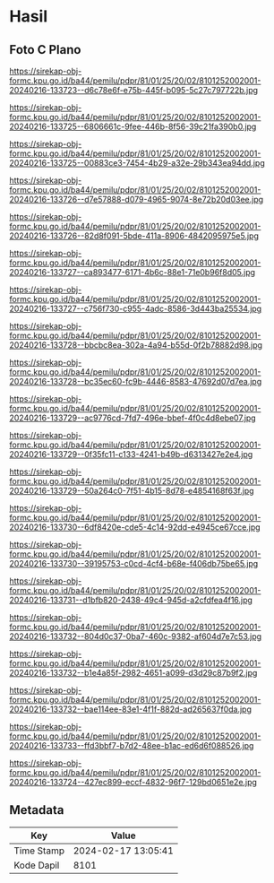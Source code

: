 # Hasil

## Foto C Plano

https://sirekap-obj-formc.kpu.go.id/ba44/pemilu/pdpr/81/01/25/20/02/8101252002001-20240216-133723--d6c78e6f-e75b-445f-b095-5c27c797722b.jpg

https://sirekap-obj-formc.kpu.go.id/ba44/pemilu/pdpr/81/01/25/20/02/8101252002001-20240216-133725--6806661c-9fee-446b-8f56-39c21fa390b0.jpg

https://sirekap-obj-formc.kpu.go.id/ba44/pemilu/pdpr/81/01/25/20/02/8101252002001-20240216-133725--00883ce3-7454-4b29-a32e-29b343ea94dd.jpg

https://sirekap-obj-formc.kpu.go.id/ba44/pemilu/pdpr/81/01/25/20/02/8101252002001-20240216-133726--d7e57888-d079-4965-9074-8e72b20d03ee.jpg

https://sirekap-obj-formc.kpu.go.id/ba44/pemilu/pdpr/81/01/25/20/02/8101252002001-20240216-133726--82d8f091-5bde-411a-8906-4842095975e5.jpg

https://sirekap-obj-formc.kpu.go.id/ba44/pemilu/pdpr/81/01/25/20/02/8101252002001-20240216-133727--ca893477-6171-4b6c-88e1-71e0b96f8d05.jpg

https://sirekap-obj-formc.kpu.go.id/ba44/pemilu/pdpr/81/01/25/20/02/8101252002001-20240216-133727--c756f730-c955-4adc-8586-3d443ba25534.jpg

https://sirekap-obj-formc.kpu.go.id/ba44/pemilu/pdpr/81/01/25/20/02/8101252002001-20240216-133728--bbcbc8ea-302a-4a94-b55d-0f2b78882d98.jpg

https://sirekap-obj-formc.kpu.go.id/ba44/pemilu/pdpr/81/01/25/20/02/8101252002001-20240216-133728--bc35ec60-fc9b-4446-8583-47692d07d7ea.jpg

https://sirekap-obj-formc.kpu.go.id/ba44/pemilu/pdpr/81/01/25/20/02/8101252002001-20240216-133729--ac9776cd-7fd7-496e-bbef-4f0c4d8ebe07.jpg

https://sirekap-obj-formc.kpu.go.id/ba44/pemilu/pdpr/81/01/25/20/02/8101252002001-20240216-133729--0f35fc11-c133-4241-b49b-d6313427e2e4.jpg

https://sirekap-obj-formc.kpu.go.id/ba44/pemilu/pdpr/81/01/25/20/02/8101252002001-20240216-133729--50a264c0-7f51-4b15-8d78-e4854168f63f.jpg

https://sirekap-obj-formc.kpu.go.id/ba44/pemilu/pdpr/81/01/25/20/02/8101252002001-20240216-133730--6df8420e-cde5-4c14-92dd-e4945ce67cce.jpg

https://sirekap-obj-formc.kpu.go.id/ba44/pemilu/pdpr/81/01/25/20/02/8101252002001-20240216-133730--39195753-c0cd-4cf4-b68e-f406db75be65.jpg

https://sirekap-obj-formc.kpu.go.id/ba44/pemilu/pdpr/81/01/25/20/02/8101252002001-20240216-133731--d1bfb820-2438-49c4-945d-a2cfdfea4f16.jpg

https://sirekap-obj-formc.kpu.go.id/ba44/pemilu/pdpr/81/01/25/20/02/8101252002001-20240216-133732--804d0c37-0ba7-460c-9382-af604d7e7c53.jpg

https://sirekap-obj-formc.kpu.go.id/ba44/pemilu/pdpr/81/01/25/20/02/8101252002001-20240216-133732--b1e4a85f-2982-4651-a099-d3d29c87b9f2.jpg

https://sirekap-obj-formc.kpu.go.id/ba44/pemilu/pdpr/81/01/25/20/02/8101252002001-20240216-133732--bae114ee-83e1-4f1f-882d-ad265637f0da.jpg

https://sirekap-obj-formc.kpu.go.id/ba44/pemilu/pdpr/81/01/25/20/02/8101252002001-20240216-133733--ffd3bbf7-b7d2-48ee-b1ac-ed6d6f088526.jpg

https://sirekap-obj-formc.kpu.go.id/ba44/pemilu/pdpr/81/01/25/20/02/8101252002001-20240216-133724--427ec899-eccf-4832-96f7-129bd0651e2e.jpg


## Metadata

| Key        | Value               |
| ---------- | ------------------- |
| Time Stamp | 2024-02-17 13:05:41 |
| Kode Dapil | 8101                |



